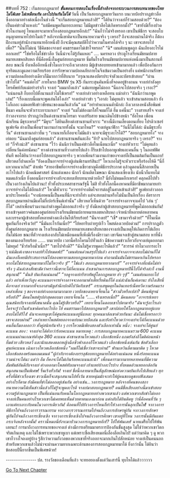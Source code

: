 ##บทที่ 752 : เริ่มสอบกฎหมาย!
***ขั้นตอนการสอบในเรื่องนี้อ้างอิงจากกระบวนการสอบทนายของไทยไม่ได้เลย ไม่เหมือนกัน เอาไปปนกันไม่ได้***
วันนี้
เป็นวันสอบกฎหมายวันแรก
บนเวยป๋อปรากฏข่าวลือ ซึ่งออกมาอย่างต่อเนื่องในช่วงนี้
“จะเริ่มสอบกฎหมายแล้วสิ!”
“ได้ยินว่าจางเย่ก็ร่วมสอบด้วย?”
“ต้องเป็นแค่ข่าวมั่วแหงอ่ะ”
“แต่มีคนพูดกันเยอะเลยนะ ไม่มีมูลข่าวลือไม่เกิดหรอกมั้ง?”
“เขายังมีเรื่องปวดหัวในงานอยู่ ไหนเลยจะมาหาเรื่องสอบกฎหมายอีกล่ะ!”
“ฉันก็ว่าไม่จริงหรอก เขาเป็นพิธีกร จะสอบใบอนุญาตทนายไปทำไมล่ะ? หลังจากนี้เขาคิดจะเป็นทนายความจริง ๆ เหรอ? ถึงจะสอบผ่านได้จริง ก็ต้องฝึกงานอยู่สำนักงานทนายอีกหนึ่งปี ถึงจะมีคุณสมบัติไปว่าความในศาลได้จริง ๆ นะ เขาจะสอบไปเพื่อ?”
“นั่นก็ไม่แน่ วิธีคิดของจางเย่ คนธรรมดาไม่เข้าใจหรอก”
“ฉิ* เมนต์บนพูดถูก ฉันเถียงอะไรไม่ออกเลย!”
“ใช่หรือไม่ใช่ข่าวลือ วันนี้น่าจะได้รู้กันแหละ”
.…
นครหลวง
ประตูโรงเรียนมัธยมปลายหมายเลขหกสิบหก
ที่นี่คือหนึ่งในศูนย์สอบกฎหมาย ซึ่มยืมโรงเรียนมัธยมปลายแห่งหนึ่งมาเป็นสถานที่สอบ ขณะนี้ ยังเหลืออีกหนึ่งชั่วโมงกว่าจะถึงเวลาสอบ มีผู้เข้าสอบทยอยเข้ามามากแล้ว เพื่อป้องกันการทุจริตและดูแลความเรียบร้อย การรักษาความปลอดภัยภายในจึงเข้มงวดเป็นอย่างยิ่ง แค่พนักงานรักษาความปลอดภัยอย่างเดียวก็มีมากกว่ายี่สิบนาย
“กรุณาแสดงบัตรประจำตัวและบัตรเข้าสอบ”
“ผ่าน เข้าไปได้”
“คนต่อไป”
ภายในรถ BMW รุ่น X5 กันกระสุนคันหนึ่งที่จอดอยู่ข้างถนน
จางเย่กำลังคุยโทรศัพท์กับแม่อย่างร่าเริง
จางเย่ “ผมมาถึงแล้ว”
แม่แทบพูดไม่ออก “นี่แกจะไปสอบจริง ๆ เรอะ?”
“แน่นอนสิ ก็บอกไปตั้งนานแล้วไม่ใช่เหรอ!” จางเย่กล่าวอย่างเหลือทน
แม่กล่าว “ฉันนึกว่าแกพูดเล่น!”
“เรื่องแบบนี้ผมจะพูดเล่นได้ไงเล่า” จางเย่กล่าวขำ ๆ “เอาล่ะ ไม่คุยแล้ว จะเข้าสนามสอบแล้ว ยังไงก็เถอะ แม่คอยฟังข่าวชัยชนะของผมก็แล้วกัน”
แม่ “อย่าทำคะแนนต่ำนักล่ะ ถึงเวลาลงหนังสือพิมพ์ขึ้นมา คนอื่นจะหัวเราะเยาะแกเอา”
จางเย่ “แม่ไม่ต้องมาใส่ใจผมก็ได้ ฮึ่ม แค่นี้นะ”
วางสายเสร็จ จางเย่ก้าวลงจากรถ ปรากฏว่าเป็นต่งซานซานโทรมา
จางเย่รับสาย ขณะเดินไปข้างหน้า “ฮัลโหล เพื่อนนักเรียน มีธุระเหรอ?”
“มีธุระ” ได้ยินเสียงต่งซานซานหัวเราะ “ทางนี้มีงานเลี้ยงตอนเที่ยง โปรดิวเซอร์หูเฟยจัด ต่างเป็นเพื่อนร่วมงานเก่านายทั้งนั้น จะมาไหม?”
จางเย่ดูนาฬิกา “วันนี้ไม่ได้ล่ะ ฉันมีธุระทั้งวัน”
ต่งซานซานกล่าวยิ้ม ๆ “งานนายก็เกือบจะไม่มีแล้ว นายจะมีธุระอะไรได้?”
“สอบกฎหมายไง” จางเย่ตอบ “ฉันมาถึงศูนย์สอบแล้ว”
ต่งซานซานพลันตะลึง “ฮ้า? นายไปสอบกฎหมายจริง ๆ เหรอ?”
จางเย่ “ก็จริงน่ะสิ”
ต่งซานซาน “โว้ว ฉันนึกว่าเป็นแค่ข่าวลือในเน็ตนะเนี่ย”
จางเย่หัวเราะ “ไม่คุยแล้ว เปลี่ยนวันค่อยนัดนะ”
ทางต่งซานซานที่วางสายไปแล้ว ก็รีบเข้าไปบอกหูเฟยและคนอื่น ๆ ในออฟฟิศทันที พอได้ยินว่าจางเย่ไปสอบกฎหมายจริง ๆ พวกเพื่อนร่วมงานเก่าของจางเย่ก็เป็นลมล้มกันเป็นแถบ!
เสียวหลวี่ปาดเหงื่อ “ยังคงเป็นอาจารย์จางผู้เล่นพิเรนทร์สินะ!”
โหวเกอไม่รู้จะหัวเราะหรือร้องไห้ดี “นี่ก็แหวกแนวเกิน!”
ต้าเฟย “สายอาชีพที่อาจารย์จางเชี่ยวชาญคือพิธีกรประกาศ แล้วดูตอนนี้สิกลายเป็นอะไรไปแล้ว นักคณิตศาสตร์ นักแต่งเพลง นักกวี นักผลิตโฆษณา นักแสดงเซี่ยงเซิง นับนิ้วก็แทบไม่หมดแล้วเนี่ย ยิ่งตอนนี้อาจารย์จางยังจะสอบเทียบทนายด้วยอีก? นี่ยังไม่หมดอีกเหรอ! คลุกคลีไปทั่วเป็นวงกว้างเกินไปแล้วนะ! ทั่วทั้งประเทศสาธารณรัฐนี้ ไม่สิ ทั่วทั้งโลกนี้คงหาคนที่มีอาชีพมากมายเท่าอาจารย์จางไม่ได้อีกแล้ว!”
โหวตี้หัวเราะ “อาจารย์จางติดใจการต่อสู้ในศาลเข้าแล้วสิ!”
หูเฟยกล่าวออกมาประโยคหนึ่ง “จางน้อยคนนี้เป็นคนที่นึกจะทำก็ทำ แต่จะสอบผ่านหรือไม่นั่นเป็นอีกเรื่อง อัตราการสอบกฎหมายผ่านมีแค่ไม่กี่เปอร์เซ็นต์เท่านั้น”
เสียวหลวี่เห็นด้วย “อาจารย์จางอาจจะแค่ไป ‘เล่น ๆ’ ก็ได้”
เหล่าเพื่อนร่วมงานเก่าต่างพูดไม่ออกแล้วจริง ๆ!
ยังมีเหล่าผู้เข้าสอบกฎหมายที่พูดไม่ออกเช่นกัน!
ทางเข้าจุดตรวจค้นของศูนย์สอบโรงเรียนมัธยมปลายหมายเลขหกสิบหก เจ้าหน้าที่หลายต่อหลายคนและบรรดาผู้เข้าสอบทั้งหลายต่างตะลึงงันไปเรียบร้อย!
“นั่นจางเย่!”
“เชี่* เขามาจริงด้วย!”
“ที่ในเน็ตพูดกันเรื่องจริงเว้ย!”
“นี่มันอะไรกันเนี่ย?”
“ไอ้หยารีบถ่ายรูปเร็ว โพสต์ลงเวยป๋อด่วน!”
การปรากฏตัวยังศูนย์สอบกฎหมาย ณ โรงเรียนมัธยมปลายหมายเลขหกสิบหกของจางเย่เป็นเหตุให้เกิดการโต้เถียงกันไม่น้อย ขณะที่ตัวจางเย่เองกลับไม่เหมือนคนที่เพิ่งมีเรื่องมีราวมา เขาจัดแจงเข้าสู่สนามสอบ หาที่นั่งของตนเองเรียบร้อย
……
บนเวยป๋อ
เวลานี้ครึกโครมไปทั่วแล้ว มีข้อความข่าวเกี่ยวกับจางเย่ผุดออกมาไม่หยุด!
“ชัวร์หรือมั่วเนี่ย?”
“เขาไปจริงดิ?”
“ฉันไม่รู้ควรพูดอะไรดีแล้ว!”
“สวรรค์ ทำไมวงการอะไร ๆ แม่*มีแต่เงาของจางเย่ทั่วไปหมดฟะ!”
“เมนต์บนด่วนสรุปไปแล้ว อาจารย์จางอาจจะสอบไม่ผ่านก็ได้ ฉันเองก็เคยมีประสบการณ์ไปลองพยายามสอบกฎหมายมาก่อน คำถามนั่นมันไม่ธรรมดาเกินไปหรอก หากไม่ใช่สายกฎหมายมาก็ไม่ไหวจริง ๆ!”
“ใช่แล้ว สอบกฎหมายยากมาก!”
“อาจารย์จางที่ถนัดไม่ทำจริง ๆ ฉันล่ะสงสัยชะมัดว่าคราวนี้เขาจะได้กี่คะแนน ถ้าเขาผ่านการสอบกฎหมายปีนี้ไปได้จริงล่ะก็ งานนี้สนุกแน่!”
“นั่นสิ บันเทิงแน่นอน!”
“รอดูจางเย่กรีฑาทัพสู่โลกกฎหมาย ฮ่า ๆๆ!”
“เมนต์บนเยอะไปแล้ว อย่าเพิ่งหวังสูง คะแนนอาจารย์จางอาจจะออกมาต่ำเตี้ยเรี่ยดินก็ได้ แน่ล่ะฉันก็แค่เดานะ ยังไงเสียนี่คือจางเย่ ยากมากที่จะเอาสามัญสำนึกปกติไปวัดกับเขา!”
กระแสพูดคุยในอินเทอร์เน็ตทวีความร้อนแรง
เหล่าเพื่อน ๆ ของจางเย่ต่างออกมามากมาย
เวยป๋อของเหยาเจี้ยนไฉ “ข่าวมั่วหรือเปล่า? มีคนพิสูจน์หรือยัง?”
มีคนโพสต์รูปล่าสุดตอบมา
เหยาเจี้ยนไฉ “......จริงเหรอเนี่ย?”
มีคนตอบ “อาจารย์เหยา คุณสนิทกับจางเย่ตั้งขนาดนั้น คุณไม่รู้เชียวหรือ?”
เหยาเจี้ยนไฉตอบเขาไปตามจริง “ฉันจะรู้อะไรเล่า ใครจะรู้ว่าในหัวเขาคิดทำอะไรอีก ไฮ้ คนธรรมดาไปสอบกฎหมาย? เขาปล่อยให้โลกกฎหมายอยู่แบบสงบไม่ได้รึไง! ฉันจะคอยดูเขาได้ศูนย์คะแนนอยู่นี่แหละ ทุกคนมาล้อเขาด้วยกันนะ ฉันไม่เชื่อหรอกว่าเขาจะสอบผ่าน!” เหล่าเหยาโพสต์หยอกจางเย่บนเวยป๋อเล่น และยังทำโหวตว่าจางเย่จะได้กี่คะแนนด้วย คนอื่นก็มองออกว่า ทั้งคู่สนิทกันจริง ๆ
การโหวตมีเพียงสองตัวเลือกเท่านั้น
หนึ่ง : จางเย่จะได้ศูนย์คะแนน
สอง : จางเย่จะได้ต่ำกว่าร้อยคะแนน
หมายเหตุ : การสอบกฎหมายคะแนนรวม 600 คะแนน คะแนนผ่านเกณฑ์ต่ำสุด 360 คะแนน
ต่งซานซานโหวตแล้ว เลือกข้อหนึ่ง แถมยังส่งอีโมติค่อนหน้ายิ้มด้วย
เสียวหลวี่ และนักแสดงตลกหญิงฉือซิ่วฟางเองก็โหวตแล้ว เลือกข้อหนึ่งเช่นกัน ข้อตัวเลือกศูนย์คะแนน
เฉินกวงโหวตเลือกข้อหนึ่ง “ผมก็ไม่เชื่อว่าเขาจะผ่าน!”
ฟ่านเหวินลี่ตามมาติด ๆ โหวตเลือกข้อสองพร้อมคอมเมนต์ “ผู้กำกับจางต้องบรรลุข้อบทกฎหมายได้อย่างแน่นอน หนึ่งร้อยคะแนนรวมน่าจะได้นะ แต่ว่า อืม ก็คงจะได้ไม่เกินร้อยคะแนนล่ะน้า”
เพื่อนดารามากมายหลายคนที่มีความสัมพันธ์อันดีกับจางเย่ ต่างออกมาโพสต์ทับถมจางเย่ เย้าแหย่บ้างอะไรบ้าง ทั้งหมดล้วนหยอกล้อกันสนุกสนานเป็นพิเศษ!
รื่นเริงทั่วกัน!
จางเย่ ชื่อนี้กลายมาเป็นสัญลักษณ์แห่งความบันเทิงไปเสียแล้ว ทุกครั้งที่มีข่าวเรื่องเขา ชาวเน็ตก็จะสนุกสนานไปทั้งวัน ชายหนุ่มมักจะทำให้ผู้คนชอบดูชอบฟังเสมอ
อย่างไรก็ตาม ยังมีคนที่ขำไม่ออกอยู่เช่นกัน
อย่างเช่น...วงการกฎหมาย
หลังจางที่คนของสภาทนายความได้เห็นข่าวนี้แล้วก็ไม่รู้จะพูดอะไรดี จางเย่มาสอบกฎหมาย? คนมีชื่อเสียงอย่างนี้มาเข้าสอบความรู้ด้านกฎหมาย เป็นที่แน่นอนกับคนในโลกกฎหมายอย่างพวกเขาแล้ว แต่พวกเขากลับขำไม่ออก จางเย่เป็นคนอย่างไรพวกเขาไม่เคยพบเห็นด้วยตาตนเองมาก่อน แต่กลับได้ยินติดหู ว่านี่คือคนที่วัน ๆ เอาแต่ทะเลาะกับคนในวงการเดียวกัน! คือคนที่ไปยังวงการไหนก็ทำให้วงการนั้นลุกเป็นไฟ! จากวงการพิธีกรไปจนถึงวงการวรรณกรรม จากวงการวรรณกรรมไปจนถึงวงการอักษรพู่กัน จากวงการอักษรพู่กันไปจนถึงวงการเซี่ยงเซิง จากวงการเซี่ยงเซิงไปจนถึงวงการศึกษา เขาอยู่ที่ไหน วงการนั้นมีอันแตกกระเจิงหลังจากนั้น! คราวนี้หมอนี่ยังจะมาป่วนวงการกฎหมายอีก!?
ไปให้พ้นเลย!
นายแม่*รีบไปให้พ้นเลยนะ!
การมาถึงวงการทนายของจางเย่ ต่างมีการเตรียมมาตรการป้องกันขั้นสูงสุด ไม่ใช่ว่าพวกเขาวิตกจริตเกินเหตุ และไม่ใช่เพราะพวกเขาหูเบา แต่เพราะชื่อเสียงหมอนี่เลื่องลือเกินไป!
แต่ว่ามาคิด ๆ ดู พวกเขาก็วางใจลงอยู่บ้าง รู้สึกว่าความกังวลของพวกเขาที่จริงออกจะมากเกินไปสักหน่อย จางเย่เป็นคนนอก สำหรับพวกเขาแล้วไม่น่าจะผ่านความยากเฉพาะด้านของการสอบกฎหมายมาได้ ยิ่งกว่านั้น ได้ยินว่าข้อสอบปีนี้ยากขึ้นเป็นพิเศษด้วย!


*-*-*-*-*-*-*-*-*-*-*-*-*-*-*-*
ปล. รางวัลของเดือนที่แล้ว จะทยอยลงตั้งแต่วันเสาร์นี้ ทุบไหได้แล้วววววว






[Go To Next Chapter]( ./53.md)